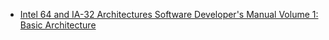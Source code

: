 - [Intel 64 and IA-32 Architectures Software Developer's Manual Volume 1: Basic Architecture](http://www.intel.com/content/dam/www/public/us/en/documents/manuals/64-ia-32-architectures-software-developer-vol-1-manual.pdf)

